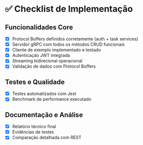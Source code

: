 # ✅ Checklist de Implementação

## Funcionalidades Core

- [x] Protocol Buffers definidos corretamente (auth + task services)
- [x] Servidor gRPC com todos os métodos CRUD funcionais
- [x] Cliente de exemplo implementado e testado
- [x] Autenticação JWT integrada
- [x] Streaming bidirecional operacional
- [x] Validação de dados com Protocol Buffers

## Testes e Qualidade

- [x] Testes automatizados com Jest
- [x] Benchmark de performance executado

## Documentação e Análise

- [x] Relatório técnico final
- [x] Evidências de testes
- [x] Comparação detalhada com REST
